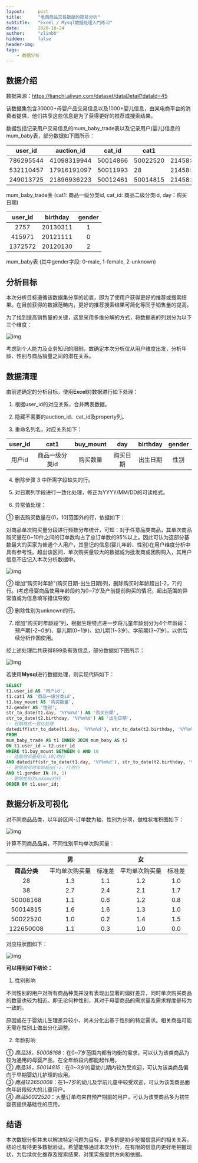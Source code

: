```yaml
---
layout:     post
title:      "电商商品交易数据的简易分析"
subtitle:   "Excel / Mysql数据处理入门练习"
date:       2020-10-24
author:     "zlinbh"
hidden:		false
header-img: 
tags:
    - 数据分析
---
```


## 数据介绍

数据来源：<https://tianchi.aliyun.com/dataset/dataDetail?dataId=45>  

该数据集包含30000+母婴产品交易信息以及1000+婴儿信息，由某电商平台的消费者提供，他们共享这些信息是为了获得更好的推荐或搜索结果。

数据包括记录用户交易信息的mum_baby_trade表以及记录用户(婴儿)信息的mum_baby表，部分数据如下图所示：

|  user_id  | auction_id  |  cat_id  | cat1     | property            | buy_mount | day      |
| :-------: | ----------- | :------: | -------- | ------------------- | --------- | -------- |
| 786295544 | 41098319944 | 50014866 | 50022520 | 21458:86755362      | 2         | 20140919 |
| 532110457 | 17916191097 | 50011993 | 28       | 21458:11399317      | 1         | 20131011 |
| 249013725 | 21896936223 | 50012461 | 50014815 | 21458:30992;1628665 | 1         | 20131011 |

mum_baby_trade表 (cat1: 商品一级分类id, cat_id: 商品二级分类id, day：购买日期)

| user_id | birthday | gender |
| :-----: | :------: | :----: |
|  2757   | 20130311 |   1    |
| 415971  | 20121111 |   0    |
| 1372572 | 20120130 |   2    |

mum_baby表 (其中gender字段: 0-male, 1-female, 2-unknown)

## 分析目标

本次分析目标遵循该数据集分享的初衷，即为了使用户获得更好的推荐或搜索结果。在目前获得的数据范畴内，更好的推荐搜索结果可简化等同于销售量的提高。

为了找到提高销售量的关键，这里采用多维分解的方式，将数据表的列划分为以下三个维度：

![img](https://img.imgdb.cn/item/6003d0f43ffa7d37b367e644.jpg)

考虑到个人能力及业务知识的限制，故确定本次分析仅从用户维度出发，分析年龄、性别与商品销量之间的潜在关系。

## 数据清理

由前述确定的分析目标，使用**Excel**对数据进行如下处理：

1) 根据user_id的对应关系，合并两表数据。

2) 隐藏不需要的auction_id、cat_id及property列。

3) 重命名列名，对应关系如下：

| user_id |      cat1      | buy_mount |   day    | birthday | gender |
| :-----: | :------------: | :-------: | :------: | :------: | :----: |
| 用户id  | 商品一级分类id | 购买数量  | 购买日期 | 出生日期 |  性别  |

4) 删除步骤 3 中所需字段缺失的行。

5) 对日期列字段进行一致化处理，修正为YYYY/MM/DD的可读格式。

6) 异常值处理：

① 删去购买数量在(0，10]范围外的行，依据如下：

对商品单次购买量分段进行频数分布统计，可知：对于任意品类商品，其单次商品购买量在0~10件之间的订单数均占了总订单数的95%以上。因此可认为这部分基数最大的买家为普通个人用户，其登记的信息(婴儿年龄、性别)在用户维度分析中具有参考性。超出该区间，单次购买量较大的数据或为批发商或团购购入，其用户信息不应记入本次分析数据中。

![img](https://img.imgdb.cn/item/6003d0f63ffa7d37b367e730.jpg)

② 增加“购买时年龄”(购买日期-出生日期)列，删除购买时年龄超出[-2，7]的行。(考虑母婴商品使用年龄段约为0~7岁及产前提前购买的情况，超出范围的异常值或为信息填写错误导致)

③ 删除性别为unknown的行。

7) 增加“购买时年龄段”列，根据生理特点进一步将儿童年龄划分为4个年龄段：预产期(-2~0岁)、婴儿期(0~1岁)、幼儿期(1~3岁)、学前期(3~7岁)，以供后续分析作图使用。

经上述处理后共获得899条有效信息，部分数据如下图所示：

![img](https://img.imgdb.cn/item/6003d0fb3ffa7d37b367e8a7.jpg)

若使用**Mysql**进行数据处理，则实现代码如下：

```sql
SELECT 
t1.user_id AS '用户id',
t1.cat1 AS '商品一级分类id',
t1.buy_mount AS '购买数量',
t2.gender AS '性别',
str_to_date(t1.day, '%Y%m%d') AS '购买日期',
str_to_date(t2.birthday, '%Y%m%d') AS '出生日期',
-- 日期格式一致化处理
datediff(str_to_date(t1.day, '%Y%m%d'), str_to_date(t2.birthday, '%Y%m%d'))/365 AS '购买时年龄'
FROM 
mum_baby_trade AS t1 INNER JOIN mum_baby AS t2
ON t1.user_id = t2.user_id
WHERE t1.buy_mount BETWEEN 0 AND 10
-- 选取购买量在(0,10]的行
AND datediff(str_to_date(t1.day, '%Y%m%d'), str_to_date(t2.birthday, '%Y%m%d'))/365 BETWEEN -2 AND 7
-- 删除购买时年龄超出[-2，7]的行 
AND t1.gender IN (0, 1)
-- 删除性别为unknow的行
ORDER BY t1.user_id;
```

## 数据分析及可视化

对不同商品品类，以年龄区间-订单数为轴，性别为分项，做柱状堆积图如下：

![img](https://img.imgdb.cn/item/6003d0fd3ffa7d37b367e987.jpg)

计算不同商品品类，不同性别平均单次购买量：

|              |       男       |        |       女       |        |
| :----------: | :------------: | :----: | :------------: | :----: |
| **商品分类** | 平均单次购买量 | 标准差 | 平均单次购买量 | 标准差 |
|      28      |      1.3       |  1.1   |      1.2       |  1.0   |
|      38      |      2.7       |  2.4   |      2.1       |  1.7   |
|   50008168   |      1.1       |  0.6   |      1.2       |  0.8   |
|   50014815   |      1.6       |  1.6   |      1.3       |  1.0   |
|   50022520   |      1.0       |  0.2   |      1.4       |  1.5   |
|  122650008   |      1.1       |  0.3   |      1.0       |  0.0   |

对应柱状图如下：

![img](https://img.imgdb.cn/item/6003d0ff3ffa7d37b367ea49.jpg)

**可以得到如下结论：**

1) 性别影响

不同性别的用户对所有商品种类并没有表现出显著的偏好差异，同时单次购买商品的数量也较为相近。即无论何种性别，其对于母婴商品的需求量及需求程度是较为一致的。

原因或在于婴幼儿生理差异较小，尚未分化出基于性别的特定需求。相关商品可能无需在性别上做出分化调整。

2) 年龄影响

① *商品28，50008168*：在0~7岁范围内都有均衡的需求，可以认为该类商品为较为通用的母婴产品，在全年龄段内都能起作用。  
② *商品38，50014815*：在0~3岁的婴幼儿期内较为受欢迎，可认为该类商品偏向于早期婴幼儿护理的应用。  
③ *商品122650008*：在1~7岁的幼儿及学前儿童中较受欢迎，可认为该类商品面向年龄段较大的儿童用户。  
④ *商品50022520*：大量订单均来自预产期前的用户，可认为该类商品多为初生婴孩提供基础性的应用。

## 结语

本次数据分析并未以解决特定问题为目标，更多的是初步挖掘信息间的相关关系，结论也有待更多数据验证。希望能够通过本次分析，在有限的信息内更好地把握现状，为后续优化推荐及搜索结果、对策实施提供方向和依据。